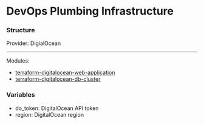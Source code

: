 # DevOps Plumbing Infrastructure

### Structure
Provider: DigialOcean  

---

Modules:
* [terraform-digitalocean-web-application](https://github.com/laconic75/terraform-digitalocean-web-application)
* [terraform-digitalocean-db-cluster](https://github.com/laconic75/terraform-digitalocean-db-cluster)

### Variables
* do_token: DigitalOcean API token
* region: DigitalOcean region
